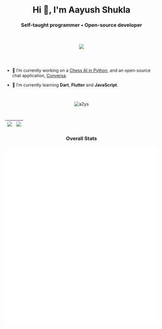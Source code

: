 <h1 align="center">Hi 👋, I'm Aayush Shukla</h1>
<h3 align="center">Self-taught programmer • Open-source developer</h3>
<br><br>

<div align="center">
<img align ="center" src="https://github-profile-trophy.vercel.app/?username=a2ys&row=1&margin-w=15&theme=onedark" />
</div>
  
<br><br>

- 🔭 I’m currently working on a [Chess AI in Python](https://github.com/a2ys/chess-ai), and an open-source chat application, [Conversa](https://github.com/a2ys/conversa).

- 🌱 I’m currently learning **Dart**, **Flutter** and **JavaScript**.

<br>

<p align="center"><img align="center" src="https://github-profile-summary-cards.vercel.app/api/cards/profile-details?username=a2ys&theme=dracula" alt="a2ys" /></p>

<br>

| ![](https://github-readme-stats.vercel.app/api?username=a2ys&show_icons=true&locale=en&theme=dracula) | ![](https://github-readme-streak-stats.herokuapp.com/?user=a2ys&theme=dracula) |
|-|-|

<h3 align="center">Overall Stats</h3>


<p align="center">

  <img align="center" src="https://raw.githubusercontent.com/a2ys/github-stats/master/generated/overview.svg#gh-dark-mode-only" />
  <img align="center" src="https://raw.githubusercontent.com/a2ys/github-stats/master/generated/languages.svg#gh-dark-mode-only" />

</p>

